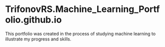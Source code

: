 # TrifonovRS.Machine_Learning_Portfolio.github.io
This portfolio was created in the process of studying machine learning to illustrate my progress and skills.
